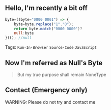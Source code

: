 ## Hello, I'm recently a bit off

```javascript
byte=((byte="0000 0001") => {
    byte=byte.replace("1","0");
    return byte.match("0000 0000")?
    null:byte
})(); //null
```
Tags: `Run-In-Browser` `Source-Code` `JavaScript`

## Now I'm referred as Null's Byte
> But my true purpose shall remain NoneType

## Contact (Emergency only)
WARNING: Please do not try and contact me
